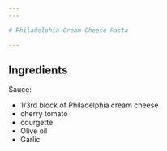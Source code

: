 ```yaml
---
---

# Philadelphia Cream Cheese Pasta

---
```


## Ingredients

Sauce:

- 1/3rd block of Philadelphia cream cheese
- cherry tomato
- courgette
- Olive oil 
- Garlic

